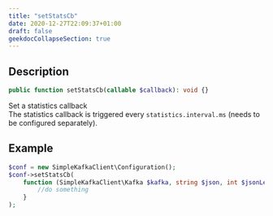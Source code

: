 ```yaml
---
title: "setStatsCb"
date: 2020-12-27T22:09:37+01:00
draft: false
geekdocCollapseSection: true
---
```

## Description
```php
public function setStatsCb(callable $callback): void {}
```
Set a statistics callback  
The statistics callback is triggered every `statistics.interval.ms` (needs to be configured separately).
## Example
```php
$conf = new SimpleKafkaClient\Configuration();
$conf->setStatsCb(
    function (SimpleKafkaClient\Kafka $kafka, string $json, int $jsonLength) {
        //do something
    }
);
```